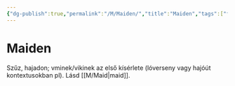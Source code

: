 ```yaml
---
{"dg-publish":true,"permalink":"/M/Maiden/","title":"Maiden","tags":["formatted🟢"],"created":"2023-10-21T04:04","updated":"2023-10-21T04:04"}
---
```



# Maiden

Szűz, hajadon; vminek/vikinek az első kísérlete (lóverseny vagy hajóút kontextusokban pl). Lásd [[M/Maid\|maid]].  